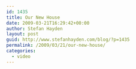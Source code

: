 ```yaml
---
id: 1435
title: Our New House
date: 2009-03-21T16:29:42+00:00
author: Stefan Hayden
layout: post
guid: http://www.stefanhayden.com/blog/?p=1435
permalink: /2009/03/21/our-new-house/
categories:
  - video
---
```

<object width="425" height="344"><param name="movie" value="http://www.youtube.com/v/AYMTX8CUh0M&hl=en&fs=1"></param><param name="allowFullScreen" value="true"></param><param name="allowscriptaccess" value="always"></param><embed src="http://www.youtube.com/v/AYMTX8CUh0M&hl=en&fs=1" type="application/x-shockwave-flash" allowscriptaccess="always" allowfullscreen="true" width="425" height="344"></embed></object>